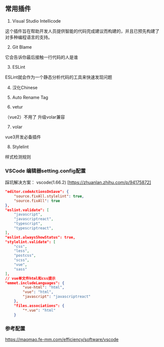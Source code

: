 ## 常用插件

1. Visual Studio Intellicode

这个插件旨在帮助开发人员提供智能的代码完成建议而构建的，并且已预先构建了对多种编程语言的支持。


2. Git Blame

它会告诉你最后接触一行代码的人是谁


3. ESLint

ESLint就会作为一个静态分析代码的工具来快速发现问题


4. 汉化Chinese


5. Auto Rename Tag


6. vetur

（vue2）不用了 升级volar兼容

7. volar

vue3开发必备插件

8. Stylelint

样式检测规则

 


### VSCode 编辑器setting.config配置

踩坑解决方案： vscode(1.66.2) [https://zhuanlan.zhihu.com/p/94175872]

```json
"editor.codeActionsOnSave": {
    "source.fixAll.stylelint": true,
    "source.fixAll": true
},
"eslint.validate": [
    "javascript",
    "javascriptreact",
    "typescript",
    "typescriptreact",
],
"eslint.alwaysShowStatus": true,
"stylelint.validate": [
    "css",
    "less",
    "postcss",
    "scss",
    "vue",
    "sass"
],
// vue单文件html和css提示
"emmet.includeLanguages": {
        "vue-html": "html",
        "vue": "html",
        "javascript": "javascriptreact"
    },
    "files.associations": {
        "*.vue": "html"
    }
```

### 参考配置

https://maomao.fe-mm.com/efficiency/software/vscode